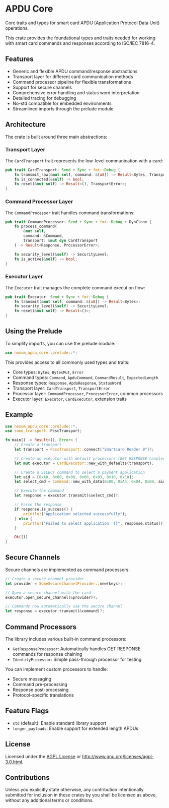 # APDU Core

Core traits and types for smart card APDU (Application Protocol Data Unit) operations.

This crate provides the foundational types and traits needed for working with smart card commands and responses according to ISO/IEC 7816-4.

## Features

- Generic and flexible APDU command/response abstractions
- Transport layer for different card communication methods
- Command processor pipeline for flexible transformations
- Support for secure channels
- Comprehensive error handling and status word interpretation
- Detailed tracing for debugging
- No-std compatible for embedded environments
- Streamlined imports through the prelude module

## Architecture

The crate is built around three main abstractions:

### Transport Layer

The `CardTransport` trait represents the low-level communication with a card:

```rust
pub trait CardTransport: Send + Sync + fmt::Debug {
    fn transmit_raw(&mut self, command: &[u8]) -> Result<Bytes, TransportError>;
    fn is_connected(&self) -> bool;
    fn reset(&mut self) -> Result<(), TransportError>;
}
```

### Command Processor Layer

The `CommandProcessor` trait handles command transformations:

```rust
pub trait CommandProcessor: Send + Sync + fmt::Debug + DynClone {
    fn process_command(
        &mut self,
        command: &Command,
        transport: &mut dyn CardTransport
    ) -> Result<Response, ProcessorError>;

    fn security_level(&self) -> SecurityLevel;
    fn is_active(&self) -> bool;
}
```

### Executor Layer

The `Executor` trait manages the complete command execution flow:

```rust
pub trait Executor: Send + Sync + fmt::Debug {
    fn transmit(&mut self, command: &[u8]) -> Result<Bytes>;
    fn security_level(&self) -> SecurityLevel;
    fn reset(&mut self) -> Result<()>;
}
```

## Using the Prelude

To simplify imports, you can use the prelude module:

```rust
use nexum_apdu_core::prelude::*;
```

This provides access to all commonly used types and traits:

- Core types: `Bytes`, `BytesMut`, `Error`
- Command types: `Command`, `ApduCommand`, `CommandResult`, `ExpectedLength`
- Response types: `Response`, `ApduResponse`, `StatusWord`
- Transport layer: `CardTransport`, `TransportError`
- Processor layer: `CommandProcessor`, `ProcessorError`, common processors
- Executor layer: `Executor`, `CardExecutor`, extension traits

## Example

```rust
use nexum_apdu_core::prelude::*;
use some_transport::PcscTransport;

fn main() -> Result<(), Error> {
    // Create a transport
    let transport = PcscTransport::connect("Smartcard Reader 0")?;

    // Create an executor with default processors (GET RESPONSE handler)
    let mut executor = CardExecutor::new_with_defaults(transport);

    // Create a SELECT command to select a payment application
    let aid = [0xA0, 0x00, 0x00, 0x00, 0x03, 0x10, 0x10];
    let select_cmd = Command::new_with_data(0x00, 0xA4, 0x04, 0x00, aid.to_vec());

    // Execute the command
    let response = executor.transmit(&select_cmd)?;

    // Parse the response
    if response.is_success() {
        println!("Application selected successfully");
    } else {
        println!("Failed to select application: {}", response.status());
    }

    Ok(())
}
```

## Secure Channels

Secure channels are implemented as command processors:

```rust
// Create a secure channel provider
let provider = SomeSecureChannelProvider::new(keys);

// Open a secure channel with the card
executor.open_secure_channel(&provider)?;

// Commands now automatically use the secure channel
let response = executor.transmit(&command)?;
```

## Command Processors

The library includes various built-in command processors:

- `GetResponseProcessor`: Automatically handles GET RESPONSE commands for response chaining
- `IdentityProcessor`: Simple pass-through processor for testing

You can implement custom processors to handle:
- Secure messaging
- Command pre-processing
- Response post-processing
- Protocol-specific translations

## Feature Flags

- `std` (default): Enable standard library support
- `longer_payloads`: Enable support for extended length APDUs

## License

Licensed under the [AGPL License](../../LICENSE) or http://www.gnu.org/licenses/agpl-3.0.html.

## Contributions

Unless you explicitly state otherwise, any contribution intentionally submitted for inclusion in these crates by you shall be licensed as above, without any additional terms or conditions.
